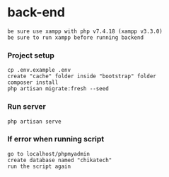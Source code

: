 # back-end

```
be sure use xampp with php v7.4.18 (xampp v3.3.0)
be sure to run xampp before running backend
```

### Project setup
```
cp .env.example .env
create "cache" folder inside "bootstrap" folder
composer install
php artisan migrate:fresh --seed
```

### Run server
```
php artisan serve
```

### If error when running script
```
go to localhost/phpmyadmin
create database named "chikatech"
run the script again
```
